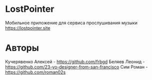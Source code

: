 # LostPointer

Мобильное приложение для сервиса прослушивания музыки https://lostpointer.site

# Авторы
Кучерявенко Алексей - https://github.com/frbgd
Беляев Леонид - https://github.com/23-yo-designer-from-san-francisco
Сим Роман - https://github.com/roman02s


